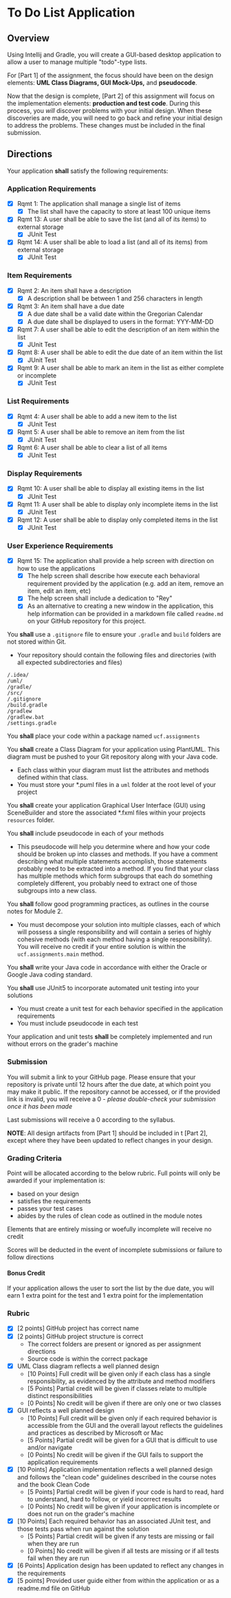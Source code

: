 # To Do List Application

## Overview

Using Intellij and Gradle, you will create a GUI-based desktop application to allow a user to manage multiple "todo"-type lists.

For [Part 1] of the assignment, the focus should have been on the design elements: **UML Class Diagrams, GUI Mock-Ups,** and **pseudocode**.

Now that the design is complete, [Part 2] of this assignment will focus on the implementation elements: **production and test code**. During this process, you *will* discover problems with your initial design. When these discoveries are made, you will need to go back and refine your initial design to address the problems. These changes must be included in the final submission.

## Directions

Your application **shall** satisfy the following requirements:

### Application Requirements
- [x] Rqmt 1: The application shall manage a single list of items
    - [x] The list shall have the capacity to store at least 100 unique items
- [x] Rqmt 13: A user shall be able to save the list (and all of its items) to external storage
  - [x] JUnit Test
- [x] Rqmt 14: A user shall be able to load a list (and all of its items) from external storage
  - [x] JUnit Test

### Item Requirements
- [x] Rqmt 2: An item shall have a description
  - [x] A description shall be between 1 and 256 characters in length
- [x] Rqmt 3: An item shall have a due date
  - [x] A due date shall be a valid date within the Gregorian Calendar
  - [x] A due date shall be displayed to users in the format: YYY-MM-DD
  
- [x] Rqmt 7: A user shall be able to edit the description of an item within the list
  - [x] JUnit Test
- [x] Rqmt 8: A user shall be able to edit the due date of an item within the list
  - [x] JUnit Test
- [x] Rqmt 9: A user shall be able to mark an item in the list as either complete or incomplete
  - [x] JUnit Test

### List Requirements
- [x] Rqmt 4: A user shall be able to add a new item to the list
  - [x] JUnit Test
- [x] Rqmt 5: A user shall be able to remove an item from the list
  - [x] JUnit Test
- [x] Rqmt 6: A user shall be able to clear a list of all items
  - [x] JUnit Test

### Display Requirements
- [x] Rqmt 10: A user shall be able to display all existing items in the list
  - [x] JUnit Test
- [x] Rqmt 11: A user shall be able to display only incomplete items in the list
  - [x] JUnit Test
- [x] Rqmt 12: A user shall be able to display only completed items in the list
  - [x] JUnit Test
  
### User Experience Requirements
- [x] Rqmt 15: The application shall provide a help screen with direction on how to use the applications
    - [x] The help screen shall describe how execute each behavioral requirement provided by the application (e.g. add an item, remove an item, edit an item, etc)
    - [x] The help screen shall include a dedication to "Rey"
    - [x] As an alternative to creating a new window in the application, this help information can be provided in a markdown file called `readme.md` on your GitHub repository for this project.
    
You **shall** use a `.gitignore` file to ensure your `.gradle` and `build` folders are not stored within Git.
- Your repository should contain the following files and directories (with all expected subdirectories and files)

~~~
/.idea/
/uml/
/gradle/
/src/
/.gitignore
/build.gradle
/gradlew
/gradlew.bat
/settings.gradle
~~~

You **shall** place your code within a package named `ucf.assignments`

You **shall** create a Class Diagram for your application using PlantUML. This diagram must be pushed to your Git repository along with your Java code.
- Each class within your diagram must list the attributes and methods defined within that class.
- You must store your *.puml files in a `uml` folder at the root level of your project

You **shall** create your application Graphical User Interface (GUI) using SceneBuilder and store the associated *.fxml files within your projects `resources` folder.

You **shall** include pseudocode in each of your methods
- This pseudocode will help you determine where and how your code should be broken up into classes and methods. If you have a comment describing what multiple statements accomplish, those statements probably need to be extracted into a method. If you find that your class has multiple methods which form subgroups that each do something completely different, you probably need to extract one of those subgroups into a new class.

You **shall** follow good programming practices, as outlines in the course notes for Module 2.
- You must decompose your solution into multiple classes, each of which will possess a single responsibility and will contain a series of highly cohesive methods (with each method having a single responsibility). You will receive no credit if your entire solution is within the `ucf.assignments.main` method.

You **shall** write your Java code in accordance with either the Oracle or Google Java coding standard.

You **shall** use JUnit5 to incorporate automated unit testing into your solutions
- You must create a unit test for each behavior specified in the application requirements
- You must include pseudocode in each test

Your application and unit tests **shall** be completely implemented and run without errors on the grader's machine

### Submission
You will submit a link to your GitHub page. Please ensure that your repository is private until 12 hours after the due date, at which point you may make it public. 
If the repository cannot be accessed, or if the provided link is invalid, you will receive a 0 - *please double-check your submission once it has been made*

Last submissions will receive a 0 according to the syllabus.

**NOTE**: All design artifacts from [Part 1] should be included in t [Part 2], except where they have been updated to reflect changes in your design.

### Grading Criteria
Point will be allocated according to the below rubric. Full points will only be awarded if your implementation is:
- based on your design
- satisfies the requirements
- passes your test cases
- abides by the rules of clean code as outlined in the module notes

Elements that are entirely missing or woefully incomplete will receive no credit

Scores will be deducted in the event of incomplete submissions or failure to follow directions

#### Bonus Credit
If your application allows the user to sort the list by the due date, you will earn 1 extra point for the test and 1 extra point for the implementation

### Rubric

- [x] [2 points] GitHub project has correct name
- [x] [2 points] GitHub project structure is correct
    - The correct folders are present or ignored as per assignment directions
    - Source code is within the correct package
- [x] UML Class diagram reflects a well planned design
    - [10 Points] Full credit will be given only if each class has a single responsibility, as evidenced by the attribute and method modifiers
    - [5 Points] Partial credit will be given if classes relate to multiple distinct responsibilities
    - [0 Points] No credit will be given if there are only one or two classes
- [x] GUI reflects a well planned design
    - [10 Points] Full credit will be given only if each required behavior is accessible from the GUI and the overall layout reflects the guidelines and practices as described by Microsoft or Mac
    - [5 Points] Partial credit will be given for a GUI that is difficult to use and/or navigate
    - [0 Points] No credit will be given if the GUI fails to support the application requirements
- [x] [10 Points] Application implementation reflects a well planned design and follows the "clean code" guidelines described in the course notes and the book Clean Code
    - [5 Points] Partial credit will be given if your code is hard to read, hard to understand, hard to follow, or yield incorrect results
    - [0 Points] No credit will be given if your application is incomplete or does not run on the grader's machine
- [x] [10 Points] Each required behavior has an associated JUnit test, and those tests pass when run against the solution 
    - [5 Points] Partial credit will be given if any tests are missing or fail when they are run
    - [0 Points] No credit will be given if all tests are missing or if all tests fail when they are run
- [x] [6 Points] Application design has been updated to reflect any changes in the requirements
- [x] [5 points] Provided user guide either from within the application or as a readme.md file on GitHub
